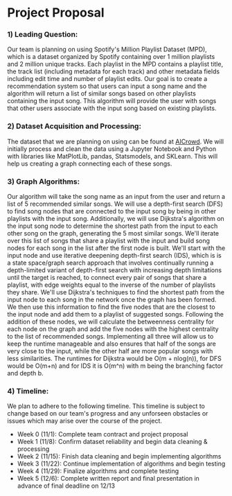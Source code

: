 # Project Proposal

### 1) Leading Question: 
Our team is planning on using Spotify's Million Playlist Dataset (MPD), which is a dataset organized by Spotify containing over 1 million playlists and 2 million unique tracks. Each playlist in the MPD contains a playlist title, the track list (including metadata for each track) and other metadata fields including edit time and number of playlist edits. Our goal is to create a recommendation system so that users can input a song name and the algorithm will return a list of similar songs based on other playlists containing the input song. This algorithm will provide the user with songs that other users associate with the input song based on existing playlists. 

### 2) Dataset Acquisition and Processing: 
The dataset that we are planning on using can be found at [AICrowd](https://www.aicrowd.com/challenges/spotify-million-playlist-dataset-challenge#dataset). We will initially process and clean the data using a Jupyter Notebook and Python with libraries like MatPlotLib, pandas, Statsmodels, and SKLearn. This will help us creating a graph connecting each of these songs. 

### 3) Graph Algorithms: 
Our algorithm will take the song name as an input from the user and return a list of 5 recommended similar songs. We will use a depth-first search (DFS) to find song nodes that are connected to the input song by being in other playlists with the input song. Additionally, we will use Dijkstra's algorithm on the input song node to determine the shortest path from the input to each other song on the graph, generating the 5 most similar songs. 
We'll iterate over this list of songs that share a playlist with the input and build song nodes for each song in the list after the first node is built. We'll start with the input node and use iterative deepening depth-first search (IDS), which is is a state space/graph search approach that involves continually running a depth-limited variant of depth-first search with increasing depth limitations until the target is reached, to connect every pair of songs that share a playlist, with edge weights equal to the inverse of the number of playlists they share. We'll use Dijkstra's techniques to find the shortest path from the input node to each song in the network once the graph has been formed. We then use this information to find the five nodes that are the closest to the input node and add them to a playlist of suggested songs. Following the addition of these nodes, we will calculate the betweenness centrality for each node on the graph and add the five nodes with the highest centrality to the list of recommended songs. Implementing all three will allow us to keep the runtime manageable and also ensures that half of the songs are very close to the input, while the other half are more popular songs with less similarities. The runtimes for Dijkstra would be O(m + nlog(n)), for DFS would be O(m+n) and for IDS it is O(m^n) with m being the branching factor and depth b.



### 4) Timeline: 
We plan to adhere to the following timeline. This timeline is subject to change based on our team's progress and any unforseen obstacles or issues which may arise over the course of the project.
- Week 0 (11/1): Complete team contract and project proposal
- Week 1 (11/8): Confirm dataset reliability and begin data cleaning & processing
- Week 2 (11/15): Finish data cleaning and begin implementing algorithms
- Week 3 (11/22): Continue implementation of algorithms and begin testing
- Week 4 (11/29): Finalize algorithms and complete testing
- Week 5 (12/6): Complete written report and final presentation in advance of final deadline on 12/13